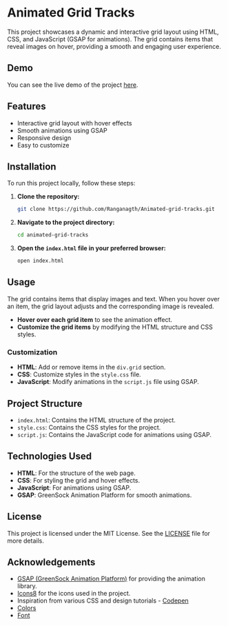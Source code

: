 # Animated Grid Tracks

This project showcases a dynamic and interactive grid layout using HTML, CSS, and JavaScript (GSAP for animations). The grid contains items that reveal images on hover, providing a smooth and engaging user experience.

## Demo

You can see the live demo of the project [here](http://ani-grid.xtgem.com).

## Features

- Interactive grid layout with hover effects
- Smooth animations using GSAP
- Responsive design
- Easy to customize

## Installation

To run this project locally, follow these steps:

1. **Clone the repository:**

    ```bash
    git clone https://github.com/Ranganagth/Animated-grid-tracks.git
    ```

2. **Navigate to the project directory:**

    ```bash
    cd animated-grid-tracks
    ```

3. **Open the `index.html` file in your preferred browser:**

    ```bash
    open index.html
    ```

## Usage

The grid contains items that display images and text. When you hover over an item, the grid layout adjusts and the corresponding image is revealed.

- **Hover over each grid item** to see the animation effect.
- **Customize the grid items** by modifying the HTML structure and CSS styles.

### Customization

- **HTML**: Add or remove items in the `div.grid` section.
- **CSS**: Customize styles in the `style.css` file.
- **JavaScript**: Modify animations in the `script.js` file using GSAP.

## Project Structure

- `index.html`: Contains the HTML structure of the project.
- `style.css`: Contains the CSS styles for the project.
- `script.js`: Contains the JavaScript code for animations using GSAP.

## Technologies Used

- **HTML**: For the structure of the web page.
- **CSS**: For styling the grid and hover effects.
- **JavaScript**: For animations using GSAP.
- **GSAP**: GreenSock Animation Platform for smooth animations.

## License

This project is licensed under the MIT License. See the [LICENSE](LICENSE) file for more details.

## Acknowledgements

- [GSAP (GreenSock Animation Platform)](https://greensock.com/gsap/) for providing the animation library.
- [Icons8](https://icons8.com/) for the icons used in the project.
- Inspiration from various CSS and design tutorials - [Codepen](https://codepen.io/)
- [Colors](https://coolors.co/palette/001219-005f73-0a9396-94d2bd-e9d8a6-ee9b00-ca6702-bb3e03-ae2012-9b2226)
- [Font](https://fonts.google.com/specimen/BioRhyme)